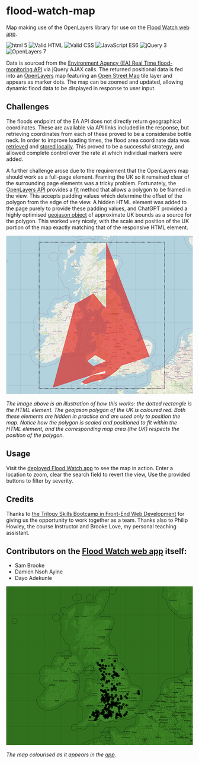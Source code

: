# flood-watch-map
Map making use of the OpenLayers library for use on the [Flood Watch web app](https://github.com/Sam010000101/flood-watch). 

![html 5](https://img.shields.io/badge/html-5-blue)
![Valid HTML](https://img.shields.io/badge/valid-HTML-green)
![Valid CSS](https://img.shields.io/badge/valid-CSS-green)
![JavaScript ES6](https://img.shields.io/badge/javascript-ES6-yellow)
![jQuery 3](https://img.shields.io/badge/jQuery-4-yellow)
![OpenLayers 7](https://img.shields.io/badge/OpenLayers-7-yellow)

Data is sourced from the [Environment Agency (EA) Real Time flood-monitoring API](https://environment.data.gov.uk/flood-monitoring/doc/reference) via jQuery AJAX calls. The returned positional data is fed into an [OpenLayers](https://openlayers.org/) map featuring an [Open Street Map](https://www.openstreetmap.org/) tile layer and appears as marker dots. The map can be zoomed and updated, allowing dynamic flood data to be displayed in response to user input.

## Challenges
The floods endpoint of the EA API does not directly return geographical coordinates. These are available via API links included in the response, but retrieving coordinates from each of these proved to be a considerabe bottle neck. In order to improve loading times, the flood area coordinate data was [retrieved](https://github.com/paulashby/flood-watch-map/blob/main/flood-map/flood-areas.js) and [stored locally](https://github.com/paulashby/flood-watch-map/blob/main/flood-map/data/flood-areas.js). This proved to be a successful strategy, and allowed complete control over the rate at which individual markers were added.

A further challenge arose due to the requirement that the OpenLayers map should work as a full-page element. Framing the UK so it remained clear of the surrounding page elements was a tricky problem. Fortunately, the [OpenLayers API](https://openlayers.org/en/latest/apidoc/) provides a [fit](https://openlayers.org/en/latest/apidoc/module-ol_View-View.html#fit) method that allows a polygon to be framed in the view. This accepts padding values which determine the offset of the polygon from the edge of the view. A hidden HTML element was added to the page purely to provide these padding values, and ChatGPT provided a highly optimised [geojason object](https://github.com/paulashby/flood-watch-map/blob/main/flood-map/data/geojson/uk.geojson) of approximate UK bounds as a source for the polygon. This worked very nicely, with the scale and position of the UK portion of the map exactly matching that of the responsive HTML element. 

![Screenshot](flood-map/images/polygon.png)
<figcaption>

*The image above is an illustration of how this works: the dotted rectangle is the HTML element. The geojason polygon of the UK is coloured red. Both these elements are hidden in practice and are used only to position the map. Notice how the polygon is scaled and positioned to fit within the HTML element, and the corresponding map area (the UK) respects the position of the polygon.*

</figcaption>

## Usage
Visit the [deployed Flood Watch app](https://sam010000101.github.io/flood-watch/) to see the map in action. Enter a location to zoom, clear the search field to revert the view, Use the provided buttons to filter by severity.

## Credits
Thanks to [the Trilogy Skills Bootcamp in Front-End Web Development](https://skillsforlife.edx.org/coding/frontend/landing/?s=Google-Unbranded&pkw=web%20design%20training&pcrid=624628533241&pmt=p&utm_source=google&utm_medium=cpc&utm_campaign=GGL%7CSKILLS-FOR-LIFE%7CSEM%7CCODING%7C-%7COFL%7CTIER-1%7CALL%7CNBD-G%7CBMM%7CPrimary%7CSubject-Matter&utm_term=web%20design%20training&s=google&k=web%20design%20training&utm_adgroupid=140443158663&utm_locationphysicalms=1006886&utm_matchtype=p&utm_network=g&utm_device=c&utm_content=624628533241&utm_placement=&gclid=Cj0KCQjwqc6aBhC4ARIsAN06NmMdwBRSe3BLeaChkukN5Bbqb18220k1ku9TB2o9tzsX0xYUc-dlRWgaAuyvEALw_wcB&gclsrc=aw.ds) for giving us the opportunity to work together as a team. Thanks also to Philip Howley, the course Instructor and Brooke Love, my personal teaching assistant.

## Contributors on the [Flood Watch web app](https://github.com/Sam010000101/flood-watch) itself:
* Sam Brooke
* Damien Nsoh Ayine
* Dayo Adekunle


![Screenshot](flood-map/images/map.png)
<figcaption>

*The map colourised as it appears in the [app](https://sam010000101.github.io/flood-watch/).*

</figcaption>
